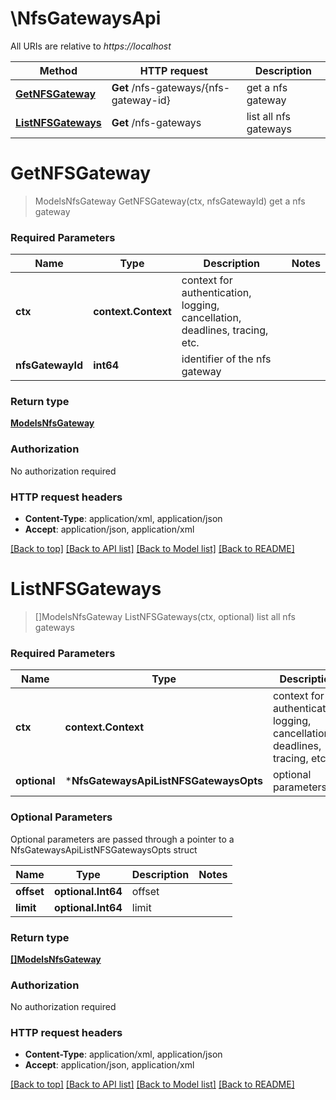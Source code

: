 # \NfsGatewaysApi

All URIs are relative to *https://localhost*

Method | HTTP request | Description
------------- | ------------- | -------------
[**GetNFSGateway**](NfsGatewaysApi.md#GetNFSGateway) | **Get** /nfs-gateways/{nfs-gateway-id} | get a nfs gateway
[**ListNFSGateways**](NfsGatewaysApi.md#ListNFSGateways) | **Get** /nfs-gateways | list all nfs gateways


# **GetNFSGateway**
> ModelsNfsGateway GetNFSGateway(ctx, nfsGatewayId)
get a nfs gateway

### Required Parameters

Name | Type | Description  | Notes
------------- | ------------- | ------------- | -------------
 **ctx** | **context.Context** | context for authentication, logging, cancellation, deadlines, tracing, etc.
  **nfsGatewayId** | **int64**| identifier of the nfs gateway | 

### Return type

[**ModelsNfsGateway**](models.NFSGateway.md)

### Authorization

No authorization required

### HTTP request headers

 - **Content-Type**: application/xml, application/json
 - **Accept**: application/json, application/xml

[[Back to top]](#) [[Back to API list]](../README.md#documentation-for-api-endpoints) [[Back to Model list]](../README.md#documentation-for-models) [[Back to README]](../README.md)

# **ListNFSGateways**
> []ModelsNfsGateway ListNFSGateways(ctx, optional)
list all nfs gateways

### Required Parameters

Name | Type | Description  | Notes
------------- | ------------- | ------------- | -------------
 **ctx** | **context.Context** | context for authentication, logging, cancellation, deadlines, tracing, etc.
 **optional** | ***NfsGatewaysApiListNFSGatewaysOpts** | optional parameters | nil if no parameters

### Optional Parameters
Optional parameters are passed through a pointer to a NfsGatewaysApiListNFSGatewaysOpts struct

Name | Type | Description  | Notes
------------- | ------------- | ------------- | -------------
 **offset** | **optional.Int64**| offset | 
 **limit** | **optional.Int64**| limit | 

### Return type

[**[]ModelsNfsGateway**](*models.NFSGateway.md)

### Authorization

No authorization required

### HTTP request headers

 - **Content-Type**: application/xml, application/json
 - **Accept**: application/json, application/xml

[[Back to top]](#) [[Back to API list]](../README.md#documentation-for-api-endpoints) [[Back to Model list]](../README.md#documentation-for-models) [[Back to README]](../README.md)

